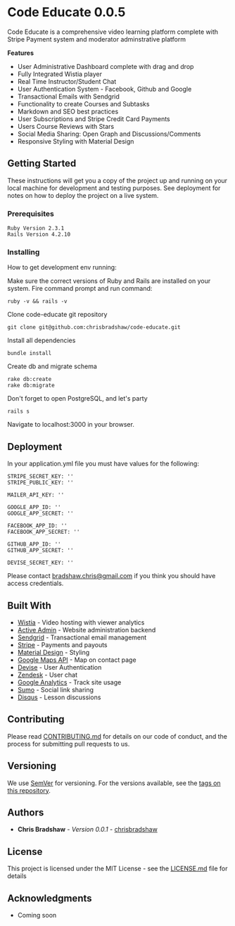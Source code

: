 # Code Educate 0.0.5

Code Educate is a comprehensive video learning platform complete with Stripe Payment system and moderator adminstrative platform


**Features**
    <ul>
        <li>User Administrative Dashboard complete with drag and drop</li>
        <li>Fully Integrated Wistia player</li>
        <li>Real Time Instructor/Student Chat</li>
        <li>User Authentication System - Facebook, Github and Google</li>
        <li>Transactional Emails with Sendgrid</li>
        <li>Functionality to create Courses and Subtasks</li>
        <li>Markdown and SEO best practices</li>
        <li>User Subscriptions and Stripe Credit Card Payments</li>
        <li>Users Course Reviews with Stars</li>
        <li>Social Media Sharing: Open Graph and Discussions/Comments</li>
        <li>Responsive Styling with Material Design</li>
    </ul>



## Getting Started

These instructions will get you a copy of the project up and running on your local machine for development and testing purposes. See deployment for notes on how to deploy the project on a live system.

### Prerequisites

```
Ruby Version 2.3.1
Rails Version 4.2.10
```

### Installing

How to get development env running:

Make sure the correct versions of Ruby and Rails are installed on your system. Fire command prompt and run command:

```
ruby -v && rails -v
```

Clone code-educate git repository

```
git clone git@github.com:chrisbradshaw/code-educate.git
```

Install all dependencies

```
bundle install
```

Create db and migrate schema

```
rake db:create
rake db:migrate
```

Don't forget to open PostgreSQL, and let's party

```
rails s
```

Navigate to localhost:3000 in your browser.

## Deployment

In your application.yml file you must have values for the following:

```
STRIPE_SECRET_KEY: ''
STRIPE_PUBLIC_KEY: ''

MAILER_API_KEY: ''

GOOGLE_APP_ID: ''
GOOGLE_APP_SECRET: ''

FACEBOOK_APP_ID: ''
FACEBOOK_APP_SECRET: ''

GITHUB_APP_ID: ''
GITHUB_APP_SECRET: ''

DEVISE_SECRET_KEY: ''
```

Please contact <a href="mailto:bradshaw.chris@gmail.com">bradshaw.chris@gmail.com</a> if you think you should have access credentials.

## Built With

* [Wistia](https://wistia.com/) - Video hosting with viewer analytics
* [Active Admin](https://github.com/activeadmin/activeadmin) - Website administration backend
* [Sendgrid](https://sendgrid.com/) - Transactional email management
* [Stripe](https://stripe.com/docs) - Payments and payouts
* [Material Design](https://material.io/) - Styling
* [Google Maps API](https://developers.google.com/maps/) - Map on contact page
* [Devise](https://github.com/plataformatec/devise) - User Authentication
* [Zendesk](https://www.zendesk.com) - User chat
* [Google Analytics](https://analytics.google.com/) - Track site usage
* [Sumo](https://sumo.com/) - Social link sharing
* [Disqus](https://sumo.com/) - Lesson discussions



## Contributing

Please read [CONTRIBUTING.md](https://gist.github.com/PurpleBooth/b24679402957c63ec426) for details on our code of conduct, and the process for submitting pull requests to us.

## Versioning

We use [SemVer](http://semver.org/) for versioning. For the versions available, see the [tags on this repository](https://github.com/your/project/tags).

## Authors

* **Chris Bradshaw** - *Version 0.0.1* - [chrisbradshaw](https://github.com/chrisbradshaw)

## License

This project is licensed under the MIT License - see the [LICENSE.md](LICENSE.md) file for details

## Acknowledgments

* Coming soon
